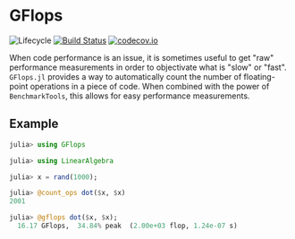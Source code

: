 # GFlops

<!-- ![Lifecycle](https://img.shields.io/badge/lifecycle-maturing-blue.svg) -->
<!-- ![Lifecycle](https://img.shields.io/badge/lifecycle-stable-green.svg) -->
<!-- ![Lifecycle](https://img.shields.io/badge/lifecycle-retired-orange.svg) -->
<!-- ![Lifecycle](https://img.shields.io/badge/lifecycle-archived-red.svg) -->
<!-- ![Lifecycle](https://img.shields.io/badge/lifecycle-dormant-blue.svg) --> 
![Lifecycle](https://img.shields.io/badge/lifecycle-experimental-orange.svg) [![Build Status](https://travis-ci.org/triscale-innov/GFlops.jl.svg?branch=master)](https://travis-ci.org/triscale-innov/GFlops.jl) [![codecov.io](http://codecov.io/github/triscale-innov/GFlops.jl/coverage.svg?branch=master)](http://codecov.io/github/triscale-innov/GFlops.jl?branch=master)

When code performance is an issue, it is sometimes useful to get "raw"
performance measurements in order to objectivate what is "slow" or
"fast". `GFlops.jl` provides a way to automatically count the number of
floating-point operations in a piece of code. When combined with the power of
`BenchmarkTools`, this allows for easy performance measurements.

## Example

```julia
julia> using GFlops

julia> using LinearAlgebra

julia> x = rand(1000);

julia> @count_ops dot($x, $x)
2001

julia> @gflops dot($x, $x);
  16.17 GFlops,  34.84% peak  (2.00e+03 flop, 1.24e-07 s)
```
